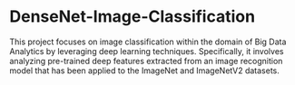 # DenseNet-Image-Classification
This project focuses on image classification within the domain of Big Data Analytics by leveraging deep learning techniques. Specifically, it involves analyzing pre-trained deep features extracted from an image recognition model that has been applied to the ImageNet and ImageNetV2 datasets.
